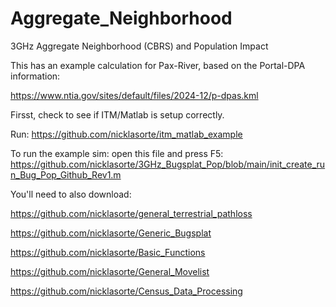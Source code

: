 # Aggregate_Neighborhood


3GHz Aggregate Neighborhood (CBRS) and Population Impact

This has an example calculation for Pax-River, based on the Portal-DPA information:

https://www.ntia.gov/sites/default/files/2024-12/p-dpas.kml

Firsst, check to see if ITM/Matlab is setup correctly.

Run: https://github.com/nicklasorte/itm_matlab_example

To run the example sim: open this file and press F5: https://github.com/nicklasorte/3GHz_Bugsplat_Pop/blob/main/init_create_run_Bug_Pop_Github_Rev1.m

You'll need to also download:

https://github.com/nicklasorte/general_terrestrial_pathloss

https://github.com/nicklasorte/Generic_Bugsplat

https://github.com/nicklasorte/Basic_Functions

https://github.com/nicklasorte/General_Movelist

https://github.com/nicklasorte/Census_Data_Processing
